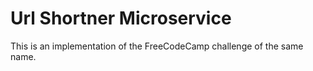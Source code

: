 # Url Shortner Microservice

This is an implementation of the FreeCodeCamp challenge of the same name.